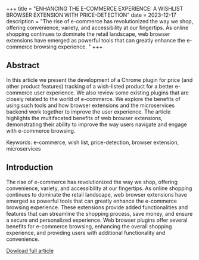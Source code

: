 +++
title = "ENHANCING THE E-COMMERCE EXPERIENCE: A WISHLIST BROWSER EXTENSION WITH PRICE-DETECTION"
date = 2023-12-17
description = "The rise of e-commerce has revolutionized the way we shop, offering convenience, variety, and accessibility at our fingertips. As online shopping continues to dominate the retail landscape, web browser extensions have emerged as powerful tools that can greatly enhance the e-commerce browsing experience. "
+++

## Abstract
In this article we present the development of a Chrome plugin for price (and other product features) tracking of a wish-listed product for a better e-commerce user experience. We also review some existing plugins that are closely related to the world of e-commerce. We explore the benefits of using such tools and how browser extensions and the microservices backend work together to improve the user experience. The article highlights the multifaceted benefits of web browser extensions, demonstrating their ability to improve the way users navigate and engage with e-commerce browsing.
<!-- more -->

Keywords: e-commerce, wish list, price-detection, browser extension, microservices

## Introduction

The rise of e-commerce has revolutionized the way we shop, offering convenience, variety, and accessibility at our fingertips. As online shopping continues to dominate the retail landscape, web browser extensions have emerged as powerful tools that can greatly enhance the e-commerce browsing experience. These extensions provide added functionalities and features that can streamline the shopping process, save money, and ensure a secure and personalized experience. Web browser plugins offer several benefits for e-commerce browsing, enhancing the overall shopping experience, and providing users with additional functionality and convenience.

[Dowload full article](123444.pdf)
